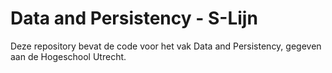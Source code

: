 # Data and Persistency - S-Lijn

Deze repository bevat de code voor het vak Data and Persistency, gegeven aan de Hogeschool Utrecht.